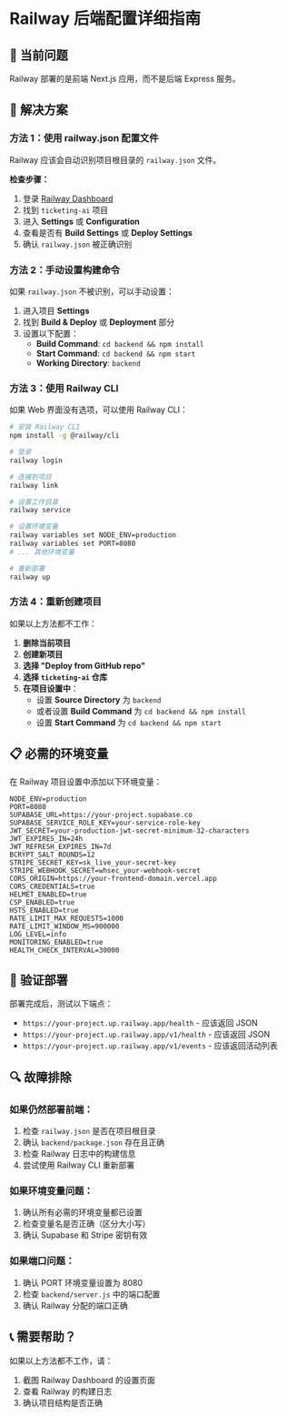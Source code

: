# Railway 后端配置详细指南

## 🚨 当前问题
Railway 部署的是前端 Next.js 应用，而不是后端 Express 服务。

## 🔧 解决方案

### 方法 1：使用 railway.json 配置文件

Railway 应该会自动识别项目根目录的 `railway.json` 文件。

**检查步骤：**
1. 登录 [Railway Dashboard](https://railway.app/dashboard)
2. 找到 `ticketing-ai` 项目
3. 进入 **Settings** 或 **Configuration**
4. 查看是否有 **Build Settings** 或 **Deploy Settings**
5. 确认 `railway.json` 被正确识别

### 方法 2：手动设置构建命令

如果 `railway.json` 不被识别，可以手动设置：

1. 进入项目 **Settings**
2. 找到 **Build & Deploy** 或 **Deployment** 部分
3. 设置以下配置：
   - **Build Command**: `cd backend && npm install`
   - **Start Command**: `cd backend && npm start`
   - **Working Directory**: `backend`

### 方法 3：使用 Railway CLI

如果 Web 界面没有选项，可以使用 Railway CLI：

```bash
# 安装 Railway CLI
npm install -g @railway/cli

# 登录
railway login

# 连接到项目
railway link

# 设置工作目录
railway service

# 设置环境变量
railway variables set NODE_ENV=production
railway variables set PORT=8080
# ... 其他环境变量

# 重新部署
railway up
```

### 方法 4：重新创建项目

如果以上方法都不工作：

1. **删除当前项目**
2. **创建新项目**
3. **选择 "Deploy from GitHub repo"**
4. **选择 `ticketing-ai` 仓库**
5. **在项目设置中**：
   - 设置 **Source Directory** 为 `backend`
   - 或者设置 **Build Command** 为 `cd backend && npm install`
   - 设置 **Start Command** 为 `cd backend && npm start`

## 📋 必需的环境变量

在 Railway 项目设置中添加以下环境变量：

```
NODE_ENV=production
PORT=8080
SUPABASE_URL=https://your-project.supabase.co
SUPABASE_SERVICE_ROLE_KEY=your-service-role-key
JWT_SECRET=your-production-jwt-secret-minimum-32-characters
JWT_EXPIRES_IN=24h
JWT_REFRESH_EXPIRES_IN=7d
BCRYPT_SALT_ROUNDS=12
STRIPE_SECRET_KEY=sk_live_your-secret-key
STRIPE_WEBHOOK_SECRET=whsec_your-webhook-secret
CORS_ORIGIN=https://your-frontend-domain.vercel.app
CORS_CREDENTIALS=true
HELMET_ENABLED=true
CSP_ENABLED=true
HSTS_ENABLED=true
RATE_LIMIT_MAX_REQUESTS=1000
RATE_LIMIT_WINDOW_MS=900000
LOG_LEVEL=info
MONITORING_ENABLED=true
HEALTH_CHECK_INTERVAL=30000
```

## 🧪 验证部署

部署完成后，测试以下端点：

- `https://your-project.up.railway.app/health` - 应该返回 JSON
- `https://your-project.up.railway.app/v1/health` - 应该返回 JSON
- `https://your-project.up.railway.app/v1/events` - 应该返回活动列表

## 🔍 故障排除

### 如果仍然部署前端：
1. 检查 `railway.json` 是否在项目根目录
2. 确认 `backend/package.json` 存在且正确
3. 检查 Railway 日志中的构建信息
4. 尝试使用 Railway CLI 重新部署

### 如果环境变量问题：
1. 确认所有必需的环境变量都已设置
2. 检查变量名是否正确（区分大小写）
3. 确认 Supabase 和 Stripe 密钥有效

### 如果端口问题：
1. 确认 PORT 环境变量设置为 8080
2. 检查 `backend/server.js` 中的端口配置
3. 确认 Railway 分配的端口正确

## 📞 需要帮助？

如果以上方法都不工作，请：
1. 截图 Railway Dashboard 的设置页面
2. 查看 Railway 的构建日志
3. 确认项目结构是否正确
